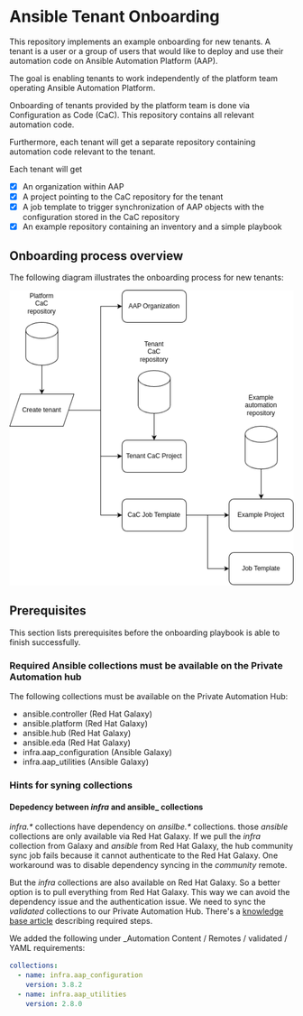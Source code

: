 # Ansible Tenant Onboarding

This repository implements an example onboarding for new tenants. A tenant is a user or a group of users that would like to deploy and use their automation code on Ansible Automation Platform (AAP).

The goal is enabling tenants to work independently of the platform team operating Ansible Automation
Platform.

Onboarding of tenants provided by the platform team is done via Configuration as Code (CaC). This repository contains all relevant automation code.

Furthermore, each tenant will get a separate repository containing automation code relevant to the tenant.

Each tenant will get

- [x] An organization within AAP
- [x] A project pointing to the CaC repository for the tenant
- [x] A job template to trigger synchronization of AAP objects with the configuration stored in the CaC repository
- [x] An example repository containing an inventory and a simple playbook

## Onboarding process overview

The following diagram illustrates the onboarding process for new tenants:

![image](docs/images/onboarding_flow.png)


## Prerequisites

This section lists prerequisites before the onboarding playbook is able to finish successfully.

### Required Ansible collections must be available on the Private Automation hub

The following collections must be available on the Private Automation Hub:

- ansible.controller (Red Hat Galaxy)
- ansible.platform (Red Hat Galaxy)
- ansible.hub (Red Hat Galaxy)
- ansible.eda (Red Hat Galaxy)
- infra.aap_configuration (Ansible Galaxy)
- infra.aap_utilities (Ansible Galaxy)

### Hints for syning collections

#### Depedency between _infra_ and ansible_ collections

_infra.*_ collections have dependency on _ansilbe.*_ collections. those _ansible_ collections are only available via Red Hat Galaxy. If we pull the _infra_ collection from Galaxy and _ansible_ from Red Hat Galaxy, the hub community sync job fails because it cannot authenticate to the Red Hat Galaxy. One workaround was to disable dependency syncing in the _community_ remote.

But the _infra_ collections are also available on Red Hat Galaxy. So a better option is to pull everything from Red Hat Galaxy. This way we can avoid the dependency issue and the authentication issue. We need to sync the _validated_ collections to our Private Automation Hub. There's a [knowledge base article](https://access.redhat.com/solutions/7057141) describing required steps.

We added the following under _Automation Content / Remotes / validated / YAML requirements:

```yaml
collections:
  - name: infra.aap_configuration
    version: 3.8.2
  - name: infra.aap_utilities
    version: 2.8.0
```
